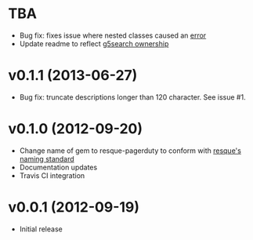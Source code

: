 # TBA

* Bug fix: fixes issue where nested classes caused an [error](https://github.com/g5search/resque-pagerduty/pull/4)
* Update readme to reflect [g5search ownership](https://github.com/g5search/resque-pagerduty/pull/6)

# v0.1.1 (2013-06-27)

* Bug fix: truncate descriptions longer than 120 character. See issue #1.

# v0.1.0 (2012-09-20)

* Change name of gem to resque-pagerduty to conform with [resque's naming standard][resque-std]
* Documentation updates
* Travis CI integration

[resque-std]: https://github.com/defunkt/resque/blob/master/docs/PLUGINS.md

# v0.0.1 (2012-09-19)

* Initial release
